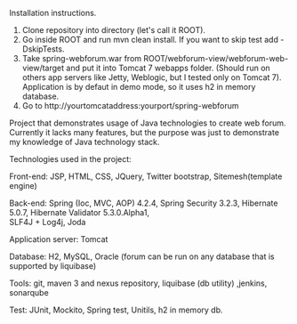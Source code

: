Installation instructions.
1. Clone repository into directory (let's call it ROOT).
2. Go inside ROOT and run mvn clean install. If you want to skip test add -DskipTests.
3. Take spring-webforum.war from ROOT/webforum-view/webforum-web-view/target and put it 
   into Tomcat 7 webapps folder. (Should run on others app servers like Jetty, Weblogic, but I tested only on Tomcat 7). 
   Application is by defaut in demo mode, so it uses h2 in memory database.   
4. Go to  http://yourtomcataddress:yourport/spring-webforum


Project that demonstrates usage of Java technologies to create web forum.
Currently it lacks many features, but the purpose was just to demonstrate
my knowledge of Java technology stack.

Technologies used in the project:

Front-end: JSP, HTML, CSS, JQuery, Twitter bootstrap, Sitemesh(template engine)

Back-end:  Spring (Ioc, MVC, AOP) 4.2.4, Spring Security 3.2.3, 
           Hibernate 5.0.7, Hibernate Validator 5.3.0.Alpha1,  
           SLF4J + Log4j, Joda
		   
Application server: Tomcat

Database: H2, MySQL, Oracle (forum can be run on any database that is supported by liquibase)

Tools: git, maven 3 and nexus repository, liquibase (db utility) ,jenkins, sonarqube

Test: JUnit, Mockito, Spring test, Unitils, h2 in memory db.

